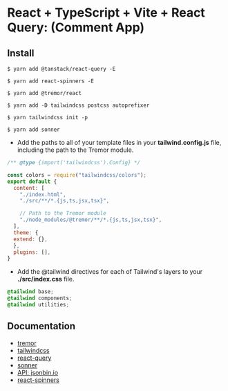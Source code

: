 # React + TypeScript + Vite + React Query: (Comment App)

## Install

```
$ yarn add @tanstack/react-query -E

$ yarn add react-spinners -E

$ yarn add @tremor/react

$ yarn add -D tailwindcss postcss autoprefixer 

$ yarn tailwindcss init -p

$ yarn add sonner
```
- Add the paths to all of your template files in your **tailwind.config.js** file, including the path to the Tremor module. 

``` js
/** @type {import('tailwindcss').Config} */

const colors = require("tailwindcss/colors");
export default {
  content: [
    "./index.html",
    "./src/**/*.{js,ts,jsx,tsx}",

    // Path to the Tremor module
    "./node_modules/@tremor/**/*.{js,ts,jsx,tsx}",
  ],
  theme: {
  extend: {},
  },
  plugins: [],
}
```

- Add the @tailwind directives for each of Tailwind's layers to your **./src/index.css** file.

``` css
@tailwind base;
@tailwind components;
@tailwind utilities;
```

## Documentation

- [tremor](https://www.tremor.so/docs/getting-started/installation)
- [tailwindcss](https://tailwindcss.com/docs/installation)
- [react-query](https://tanstack.com/query/latest/docs/react/installation)
- [sonner](https://sonner.emilkowal.ski/)
- [API: jsonbin.io](https://jsonbin.io/api-reference)
- [react-spinners](https://www.npmjs.com/package/react-spinners)

